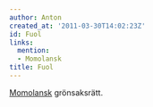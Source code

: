 ```yaml
---
author: Anton
created_at: '2011-03-30T14:02:23Z'
id: Fuol
links:
  mention:
  - Momolansk
title: Fuol
---
```


[Momolansk] grönsaksrätt.

  [Momolansk]: Momolansk
